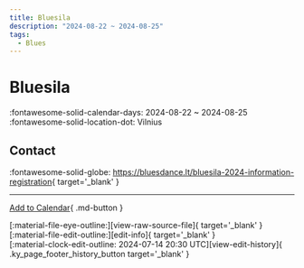 ```yaml
---
title: Bluesila
description: "2024-08-22 ~ 2024-08-25"
tags:
  - Blues
---
```


# Bluesila 

:fontawesome-solid-calendar-days: 2024-08-22 ~ 2024-08-25  
:fontawesome-solid-location-dot: Vilnius  

## Contact

:fontawesome-solid-globe: <https://bluesdance.lt/bluesila-2024-information-registration>{ target='_blank' }  

---

[Add to Calendar](https://swing.news/ics/en/2024/lt/bluesila-2024.ics){ .md-button }

<div class="ky_page_footer" markdown>
<div class="ky_page_footer_trailing" markdown="span">
[:material-file-eye-outline:][view-raw-source-file]{ target='_blank' }
[:material-file-edit-outline:][edit-info]{ target='_blank' }
</div>
<div class="ky_page_footer_leading" markdown="span">
[:material-clock-edit-outline: 2024-07-14 20:30 UTC][view-edit-history]{ .ky_page_footer_history_button target='_blank' }
</div>
</div>

[view-raw-source-file]: https://github.com/swingdance/events/blob/main/2024/lt/bluesila-2024.json "View Raw Source File"
[edit-info]: https://github.com/swingdance/events/issues/new?assignees=&labels=update+event&projects=&template=03-update_entity.yml&title=%5B2024%2Flt%5D%20Bluesila&region=lt&year=2024&id=bluesila-2024&name=Bluesila&org_id= "Edit Info"

[view-edit-history]: https://github.com/swingdance/events/commits/main/2024/lt/bluesila-2024.json "View Edit History"

